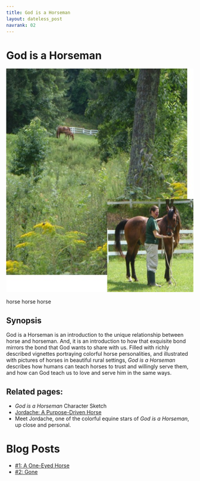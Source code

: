 ```yaml
---
title: God is a Horseman
layout: dateless_post
navrank: 02
---
```


God is a Horseman
=================

<img alt="mare and foal grazing on hillside" src="../images/cover_hill-curly_overlay.jpg" height="600px"/>

horse horse horse

Synopsis
--------

God is a Horseman is an introduction to the unique relationship between horse and horseman.  And, it is an introduction to how that exquisite bond mirrors the bond that God wants to share with us.  Filled with richly described vignettes portraying colorful horse personalities, and illustrated with pictures of horses in beautiful rural settings, *God is a Horseman* describes how humans can teach horses to trust and willingly serve them, and how can God teach us to love and serve him in the same ways.

Related pages:
--------------

* *God is a Horseman* Character Sketch
* [Jordache:  A Purpose-Driven Horse](Jordache_character_2.html)
* Meet Jordache, one of the colorful equine stars of *God is a Horseman*, up close and personal.

Blog Posts
==========

* [#1:  A One-Eyed Horse](../_posts/2013-07-01-giah_1.html)
* [#2:  Gone](../_posts/2013-07-25-giah_2_gone.html)


